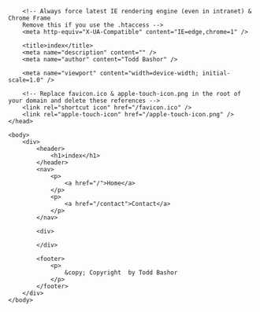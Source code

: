 <!DOCTYPE html>
<html lang="en">
	<head>
		<meta charset="utf-8" />

		<!-- Always force latest IE rendering engine (even in intranet) & Chrome Frame
		Remove this if you use the .htaccess -->
		<meta http-equiv="X-UA-Compatible" content="IE=edge,chrome=1" />

		<title>index</title>
		<meta name="description" content="" />
		<meta name="author" content="Todd Bashor" />

		<meta name="viewport" content="width=device-width; initial-scale=1.0" />

		<!-- Replace favicon.ico & apple-touch-icon.png in the root of your domain and delete these references -->
		<link rel="shortcut icon" href="/favicon.ico" />
		<link rel="apple-touch-icon" href="/apple-touch-icon.png" />
	</head>

	<body>
		<div>
			<header>
				<h1>index</h1>
			</header>
			<nav>
				<p>
					<a href="/">Home</a>
				</p>
				<p>
					<a href="/contact">Contact</a>
				</p>
			</nav>

			<div>

			</div>

			<footer>
				<p>
					&copy; Copyright  by Todd Bashor
				</p>
			</footer>
		</div>
	</body>
</html>

